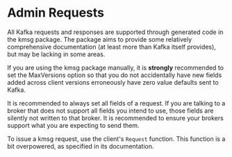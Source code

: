 # Admin Requests

All Kafka requests and responses are supported through generated code in the
kmsg package. The package aims to provide some relatively comprehensive
documentation (at least more than Kafka itself provides), but may be lacking
in some areas.

If you are using the kmsg package manually, it is **strongly** recommended to
set the MaxVersions option so that you do not accidentally have new fields
added across client versions erroneously have zero value defaults sent to
Kafka.

It is recommended to always set all fields of a request. If you are talking
to a broker that does not support all fields you intend to use, those fields
are silently not written to that broker. It is recommended to ensure your
brokers support what you are expecting to send them.

To issue a kmsg request, use the client's `Request` function. This function
is a bit overpowered, as specified in its documentation.